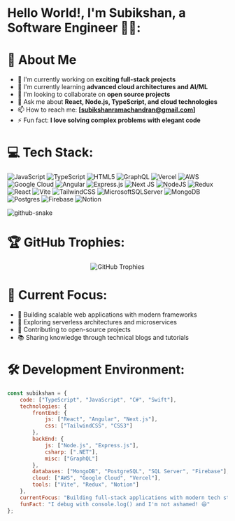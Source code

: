 # Hello World!, I'm Subikshan, a Software Engineer 👋🏼:

# 🚀 About Me

- 🔭 I'm currently working on **exciting full-stack projects**
- 🌱 I'm currently learning **advanced cloud architectures and AI/ML**
- 👯 I'm looking to collaborate on **open source projects**
- 💬 Ask me about **React, Node.js, TypeScript, and cloud technologies**
- 📫 How to reach me: **[subikshanramachandran@gmail.com]**
- ⚡ Fun fact: **I love solving complex problems with elegant code**

# 💻 Tech Stack:
![JavaScript](https://img.shields.io/badge/javascript-%23323330.svg?style=for-the-badge&logo=javascript&logoColor=%23F7DF1E) ![TypeScript](https://img.shields.io/badge/typescript-%23007ACC.svg?style=for-the-badge&logo=typescript&logoColor=white) ![HTML5](https://img.shields.io/badge/html5-%23E34F26.svg?style=for-the-badge&logo=html5&logoColor=white) ![GraphQL](https://img.shields.io/badge/-GraphQL-E10098?style=for-the-badge&logo=graphql&logoColor=white) ![Vercel](https://img.shields.io/badge/vercel-%23000000.svg?style=for-the-badge&logo=vercel&logoColor=white) ![AWS](https://img.shields.io/badge/AWS-%23FF9900.svg?style=for-the-badge&logo=amazon-aws&logoColor=white) ![Google Cloud](https://img.shields.io/badge/GoogleCloud-%234285F4.svg?style=for-the-badge&logo=google-cloud&logoColor=white) ![Angular](https://img.shields.io/badge/angular-%23DD0031.svg?style=for-the-badge&logo=angular&logoColor=white) ![Express.js](https://img.shields.io/badge/express.js-%23404d59.svg?style=for-the-badge&logo=express&logoColor=%2361DAFB) ![Next JS](https://img.shields.io/badge/Next-black?style=for-the-badge&logo=next.js&logoColor=white) ![NodeJS](https://img.shields.io/badge/node.js-6DA55F?style=for-the-badge&logo=node.js&logoColor=white) ![Redux](https://img.shields.io/badge/redux-%23593d88.svg?style=for-the-badge&logo=redux&logoColor=white) ![React](https://img.shields.io/badge/react-%2320232a.svg?style=for-the-badge&logo=react&logoColor=%2361DAFB) ![Vite](https://img.shields.io/badge/vite-%23646CFF.svg?style=for-the-badge&logo=vite&logoColor=white) ![TailwindCSS](https://img.shields.io/badge/tailwindcss-%2338B2AC.svg?style=for-the-badge&logo=tailwind-css&logoColor=white) ![MicrosoftSQLServer](https://img.shields.io/badge/Microsoft%20SQL%20Server-CC2927?style=for-the-badge&logo=microsoft%20sql%20server&logoColor=white) ![MongoDB](https://img.shields.io/badge/MongoDB-%234ea94b.svg?style=for-the-badge&logo=mongodb&logoColor=white) ![Postgres](https://img.shields.io/badge/postgres-%23316192.svg?style=for-the-badge&logo=postgresql&logoColor=white) ![Firebase](https://img.shields.io/badge/Firebase-039BE5?style=for-the-badge&logo=Firebase&logoColor=white) ![Notion](https://img.shields.io/badge/Notion-%23000000.svg?style=for-the-badge&logo=notion&logoColor=white)

<picture>
  <source media="(prefers-color-scheme: dark)" srcset="https://raw.githubusercontent.com/tobiasmeyhoefer/tobiasmeyhoefer/output/github-snake-dark.svg" />
  <source media="(prefers-color-scheme: light)" srcset="https://raw.githubusercontent.com/tobiasmeyhoefer/tobiasmeyhoefer/output/github-snake.svg" />
  <img alt="github-snake" src="https://raw.githubusercontent.com/tobiasmeyhoefer/tobiasmeyhoefer/output/github-snake.svg" />
</picture>

# 🏆 GitHub Trophies:
<div align="center">
  <img src="https://github-profile-trophy.vercel.app/?username=Subikshan0612&theme=radical&no-frame=false&no-bg=true&margin-w=4" alt="GitHub Trophies" />
</div>

# 🎯 Current Focus:
- 🔭 Building scalable web applications with modern frameworks
- 🌱 Exploring serverless architectures and microservices
- 🤝 Contributing to open-source projects
- 📚 Sharing knowledge through technical blogs and tutorials

# 🛠️ Development Environment:
```javascript
const subikshan = {
    code: ["TypeScript", "JavaScript", "C#", "Swift"],
    technologies: {
        frontEnd: {
            js: ["React", "Angular", "Next.js"],
            css: ["TailwindCSS", "CSS3"]
        },
        backEnd: {
            js: ["Node.js", "Express.js"],
            csharp: [".NET"],
            misc: ["GraphQL"]
        },
        databases: ["MongoDB", "PostgreSQL", "SQL Server", "Firebase"],
        cloud: ["AWS", "Google Cloud", "Vercel"],
        tools: ["Vite", "Redux", "Notion"]
    },
    currentFocus: "Building full-stack applications with modern tech stack",
    funFact: "I debug with console.log() and I'm not ashamed! 😄"
};
```